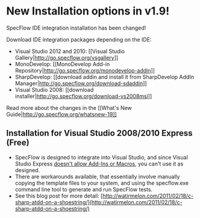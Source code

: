 # New Installation options in v1.9!

SpecFlow IDE integration installation has been changed!

Download IDE integration packages depending on the IDE:

* Visual Studio 2012 and 2010: [[Visual Studio Gallery|http://go.specflow.org/vsgallery]]
* MonoDevelop: [[MonoDevelop Add-in Repository|http://go.specflow.org/monodevelop-addin]]
* SharpDevelop: [[download addin and install it from SharpDevelop AddIn Manager|http://go.specflow.org/download-sdaddin]]
* Visual Studio 2008: [[download installer|http://go.specflow.org/download-vs2008msi]]

Read more about the changes in the [[What's New Guide|http://go.specflow.org/whatsnew-19]]

## Installation for Visual Studio 2008/2010 Express (Free)
* SpecFlow is designed to integrate into Visual Studio, and since Visual Studio Express [doesn't allow Add-Ins or Macros](http://stackoverflow.com/questions/86562/what-is-missing-in-the-visual-studio-2008-express-editions), you can't use it as designed.
* There are workarounds available, that essentially involve manually copying the template files to your system, and using the specflow.exe command line tool to generate and run SpecFlow tests.
* See this blog post for more detail: [http://watirmelon.com/2011/02/18/c-sharp-atdd-on-a-shoestring/](http://watirmelon.com/2011/02/18/c-sharp-atdd-on-a-shoestring/) 
